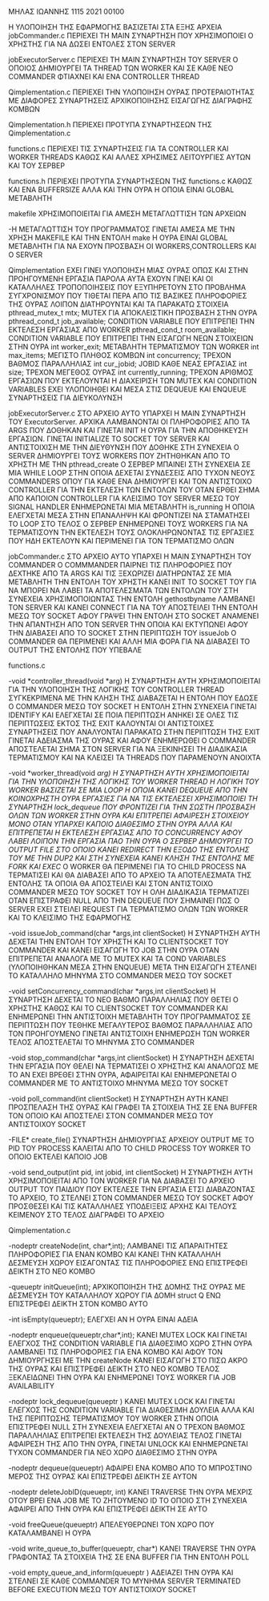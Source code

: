 ΜΗΛΑΣ ΙΩΑΝΝΗΣ
1115 2021 00100

Η ΥΛΟΠΟΙΗΣΗ ΤΗΣ ΕΦΑΡΜΟΓΗΣ ΒΑΣΙΖΕΤΑΙ ΣΤΑ ΕΞΗΣ ΑΡΧΕΙΑ
jobCommander.c          ΠΕΡΙΕΧΕΙ ΤΗ MAIN ΣΥΝΑΡΤΗΣΗ ΠΟΥ ΧΡΗΣΙΜΟΠΟΙΕΙ Ο ΧΡΗΣΤΗΣ ΓΙΑ ΝΑ ΔΩΣΕΙ ΕΝΤΟΛΕΣ ΣΤΟΝ SERVER

jobExecutorServer.c     ΠΕΡΙΕΧΕΙ ΤΗ MAIN ΣΥΝΑΡΤΗΣΗ ΤΟΥ SERVER Ο ΟΠΟΙΟΣ ΔΗΜΙΟΥΡΓΕΙ ΤΑ THREAD ΤΩΝ WORKER ΚΑΙ ΣΕ ΚΑΘΕ ΝΕΟ COMMANDER ΦΤΙΑΧΝΕΙ ΚΑΙ ΕΝΑ CONTROLLER THREAD

Qimplementation.c       ΠΕΡΙΕΧΕΙ ΤΗΝ ΥΛΟΠΟΙΗΣΗ ΟΥΡΑΣ ΠΡΟΤΕΡΑΙΟΤΗΤΑΣ ΜΕ ΔΙΑΦΟΡΕΣ ΣΥΝΑΡΤΗΣΕΙΣ ΑΡΧΙΚΟΠΟΙΗΣΗΣ ΕΙΣΑΓΩΓΗΣ ΔΙΑΓΡΑΦΗΣ ΚΟΜΒΩΝ

Qimplementation.h       ΠΕΡΙΕΧΕΙ ΠΡΟΤΥΠΑ ΣΥΝΑΡΤΗΣΕΩΝ ΤΗΣ Qimplementation.c

functions.c             ΠΕΡΙΕΧΕΙ ΤΙΣ ΣΥΝΑΡΤΗΣΕΙΣ ΓΙΑ ΤΑ CONTROLLER KAI WORKER THREADS ΚΑΘΩΣ ΚΑΙ ΑΛΛΕΣ ΧΡΗΣΙΜΕΣ ΛΕΙΤΟΥΡΓΙΕΣ ΑΥΤΩΝ ΚΑΙ ΤΟΥ ΣΕΡΒΕΡ

functions.h             ΠΕΡΙΕΧΕΙ ΠΡΟΤΥΠΑ ΣΥΝΑΡΤΗΣΕΩΝ ΤΗΣ functions.c ΚΑΘΩΣ ΚΑΙ ΕΝΑ BUFFERSIZE ΑΛΛΑ ΚΑΙ ΤΗΝ ΟΥΡΑ Η ΟΠΟΙΑ ΕΙΝΑΙ GLOBAL ΜΕΤΑΒΛΗΤΗ

makefile                ΧΡΗΣΙΜΟΠΟΙΕΙΤΑΙ ΓΙΑ ΑΜΕΣΗ ΜΕΤΑΓΛΩΤΤΙΣΗ ΤΩΝ ΑΡΧΕΙΩΝ

-Η ΜΕΤΑΓΛΩΤΤΙΣΗ ΤΟΥ ΠΡΟΓΡΑΜΜΑΤΟΣ ΓΙΝΕΤΑΙ ΑΜΕΣΑ ΜΕ ΤΗΝ ΧΡΗΣΗ MAKEFILE ΚΑΙ ΤΗΝ ΕΝΤΟΛΗ make
Η ΟΥΡΑ ΕΙΝΑΙ GLOBAL ΜΕΤΑΒΛΗΤΗ ΓΙΑ ΝΑ ΕΧΟΥΝ ΠΡΟΣΒΑΣΗ ΟΙ WORKERS,CONTROLLERS ΚΑΙ Ο SERVER




Qimplementation
ΕΧΕΙ ΓΙΝΕΙ ΥΛΟΠΟΙΗΣΗ ΜΙΑΣ ΟΥΡΑΣ ΟΠΩΣ ΚΑΙ ΣΤΗΝ ΠΡΟΗΓΟΥΜΕΝΗ ΕΡΓΑΣΙΑ ΠΑΡΟΛΑ ΑΥΤΑ ΕΧΟΥΝ ΓΙΝΕΙ ΚΑΙ ΟΙ ΚΑΤΑΛΛΗΛΕΣ ΤΡΟΠΟΠΟΙΗΣΕΙΣ ΠΟΥ ΕΞΥΠΗΡΕΤΟΥΝ ΣΤΟ ΠΡΟΒΛΗΜΑ ΣΥΓΧΡΟΝΙΣΜΟΥ ΠΟΥ ΤΙΘΕΤΑΙ
ΠΕΡΑ ΑΠΟ ΤΙΣ ΒΑΣΙΚΕΣ ΠΛΗΡΟΦΟΡΙΕΣ ΤΗΣ ΟΥΡΑΣ ΛΟΙΠΟΝ ΔΙΑΤΗΡΟΥΝΤΑΙ ΚΑΙ ΤΑ ΠΑΡΑΚΑΤΩ ΣΤΟΙΧΕΙΑ
pthread_mutex_t mtx;                MUTEX ΓΙΑ ΑΠΟΚΛΕΙΣΤΙΚΗ ΠΡΟΣΒΑΣΗ ΣΤΗΝ ΟΥΡΑ
pthread_cond_t job_available;       CONDITION VARIABLE ΠΟΥ ΕΠΙΤΡΕΠΕΙ ΤΗΝ ΕΚΤΕΛΕΣΗ ΕΡΓΑΣΙΑΣ ΑΠΟ WORKER
pthread_cond_t room_available;      CONDITION VARIABLE ΠΟΥ ΕΠΙΤΡΕΠΕΙ ΤΗΝ ΕΙΣΑΓΩΓΗ ΝΕΩΝ ΣΤΟΙΧΕΙΩΝ ΣΤΗΝ ΟΥΡΑ
int worker_exit;                    ΜΕΤΑΒΛΗΤΗ ΤΕΡΜΑΤΙΣΜΟΥ ΤΩΝ WORKER
int max_items;                      ΜΕΓΙΣΤΟ ΠΛΗΘΟΣ ΚΟΜΒΩΝ
int concurrency;                    ΤΡΕΧΟΝ ΒΑΘΜΟΣ ΠΑΡΑΛΛΗΛΙΑΣ
int cur_jobid;                      JOBID ΚΑΘΕ ΝΕΑΣ ΕΡΓΑΣΙΑΣ
int size;                           ΤΡΕΧΟΝ ΜΕΓΕΘΟΣ ΟΥΡΑΣ
int currently_running;              ΤΡΕΧΟΝ ΑΡΙΘΜΟΣ ΕΡΓΑΣΙΩΝ ΠΟΥ ΕΚΤΕΛΟΥΝΤΑΙ
Η ΔΙΑΧΕΙΡΙΣΗ ΤΩΝ MUTEX ΚΑΙ CONDITION VARIABLES ΕΧΕΙ ΥΛΟΠΟΙΗΘΕΙ ΚΑΙ ΜΕΣΑ ΣΤΙΣ DEQUEUE ΚΑΙ ENQUEUE ΣΥΝΑΡΤΗΣΕΙΣ ΓΙΑ ΔΙΕΥΚΟΛΥΝΣΗ




jobExecutorServer.c
ΣΤΟ ΑΡΧΕΙΟ ΑΥΤΟ ΥΠΑΡΧΕΙ Η MAIN ΣΥΝΑΡΤΗΣΗ ΤΟΥ ExecutorServer. ΑΡΧΙΚΑ ΛΑΜΒΑΝΟΝΤΑΙ ΟΙ ΠΛΗΡΟΦΟΡΙΕΣ ΑΠΟ ΤΑ ARGS ΠΟΥ ΔΟΘΗΚΑΝ ΚΑΙ ΓΙΝΕΤΑΙ INIT Η ΟΥΡΑ ΓΙΑ ΤΗΝ ΑΠΟΘΗΚΕΥΣΗ ΕΡΓΑΣΙΩΝ.
ΓΙΝΕΤΑΙ INITIALIZE ΤΟ SOCKET ΤΟΥ SERVER ΚΑΙ ΑΝΤΙΣΤΟΙΧΙΣΗ ΜΕ ΤΗΝ ΔΙΕΥΘΥΝΣΗ ΠΟΥ ΔΟΘΗΚΕ
ΣΤΗ ΣΥΝΕΧΕΙΑ Ο SERVER ΔΗΜΙΟΥΡΓΕΙ ΤΟΥΣ WORKERS ΠΟΥ ΖΗΤΗΘΗΚΑΝ ΑΠΟ ΤΟ ΧΡΗΣΤΗ ΜΕ ΤΗΝ pthread_create
Ο ΣΕΡΒΕΡ ΜΠΑΙΝΕΙ ΣΤΗ ΣΥΝΕΧΕΙΑ ΣΕ ΜΙΑ WHILE LOOP ΣΤΗΝ ΟΠΟΙΑ ΔΕΧΕΤΑΙ ΣΥΝΔΕΣΕΙΣ ΑΠΟ ΤΥΧΟΝ ΝΕΟΥΣ COMMANDERS ΟΠΟΥ ΓΙΑ ΚΑΘΕ ΕΝΑ ΔΗΜΙΟΥΡΓΕΙ ΚΑΙ ΤΟΝ ΑΝΤΙΣΤΟΙΧΟ CONTROLLER ΓΙΑ ΤΗΝ ΕΚΤΕΛΕΣΗ ΤΩΝ ΕΝΤΟΛΩΝ ΤΟΥ
ΟΤΑΝ ΕΡΘΕΙ ΣΗΜΑ ΑΠΟ ΚΑΠΟΙΟΝ CONTROLLER ΓΙΑ ΚΛΕΙΣΙΜΟ ΤΟΥ SERVER ΜΕΣΩ ΤΟΥ SIGNAL HANDLER ΕΝΗΜΕΡΩΝΕΤΑΙ ΜΙΑ ΜΕΤΑΒΛΗΤΗ is_running Η ΟΠΟΙΑ ΕΛΕΓΧΕΤΑΙ ΜΕΣΑ ΣΤΗΝ ΕΠΑΝΑΛΗΨΗ ΚΑΙ ΦΡΟΝΤΙΖΕΙ ΝΑ ΣΤΑΜΑΤΗΣΕΙ ΤΟ LOOP
ΣΤΟ ΤΕΛΟΣ Ο ΣΕΡΒΕΡ ΕΝΗΜΕΡΩΝΕΙ ΤΟΥΣ WORKERS ΓΙΑ ΝΑ ΤΕΡΜΑΤΙΣΟΥΝ ΤΗΝ ΕΚΤΕΛΕΣΗ ΤΟΥΣ ΟΛΟΚΛΗΡΩΝΟΝΤΑΣ ΤΙΣ ΕΡΓΑΣΙΕΣ ΠΟΥ ΗΔΗ ΕΚΤΕΛΟΥΝ ΚΑΙ ΠΕΡΙΜΕΝΕΙ ΓΙΑ ΤΟΝ ΤΕΡΜΑΤΙΣΜΟ ΟΛΩΝ




jobCommander.c
ΣΤΟ ΑΡΧΕΙΟ ΑΥΤΟ ΥΠΑΡΧΕΙ Η MAIN ΣΥΝΑΡΤΗΣΗ ΤΟΥ COMMANDER 
Ο COMMMANDER ΠΑΙΡΝΕΙ ΤΙΣ ΠΛΗΡΟΦΟΡΙΕΣ ΠΟΥ ΔΕΧΤΗΚΕ ΑΠΟ ΤΑ ARGS ΚΑΙ ΤΙΣ ΞΕΧΩΡΙΖΕΙ ΔΙΑΤΗΡΩΝΤΑΣ ΣΕ ΜΙΑ ΜΕΤΑΒΛΗΤΗ ΤΗΝ ΕΝΤΟΛΗ ΤΟΥ ΧΡΗΣΤΗ
ΚΑΝΕΙ INIT ΤΟ SOCKET ΤΟΥ ΓΙΑ ΝΑ ΜΠΟΡΕΙ ΝΑ ΛΑΒΕΙ ΤΑ ΑΠΟΤΕΛΕΣΜΑΤΑ ΤΩΝ ΕΝΤΟΛΩΝ ΤΟΥ 
ΣΤΗ ΣΥΝΕΧΕΙΑ ΧΡΗΣΙΜΟΠΟΙΩΝΤΑΣ ΤΗΝ ΕΝΤΟΛΗ gethostbyname ΛΑΜΒΑΝΕΙ ΤΟΝ SERVER ΚΑΙ ΚΑΝΕΙ CONNECT ΓΙΑ ΝΑ ΤΟΥ ΑΠΟΣΤΕΙΛΕΙ ΤΗΝ ΕΝΤΟΛΗ ΜΕΣΩ ΤΟΥ SOCKET
ΑΦΟΥ ΓΡΑΨΕΙ ΤΗΝ ΕΝΤΟΛΗ ΣΤΟ SOCKET ΑΝΑΜΕΝΕΙ ΤΗΝ ΑΠΑΝΤΗΣΗ ΑΠΟ ΤΟΝ SERVER ΤΗΝ ΟΠΟΙΑ ΚΑΙ ΕΚΤΥΠΩΝΕΙ ΑΦΟΥ ΤΗΝ ΔΙΑΒΑΣΕΙ ΑΠΟ ΤΟ SOCKET
ΣΤΗΝ ΠΕΡΙΠΤΩΣΗ ΤΟΥ issueJob Ο COMMANDER ΘΑ ΠΕΡΙΜΕΝΕΙ ΚΑΙ ΑΛΛΗ ΜΙΑ ΦΟΡΑ ΓΙΑ ΝΑ ΔΙΑΒΑΣΕΙ ΤΟ OUTPUT ΤΗΣ ΕΝΤΟΛΗΣ ΠΟΥ ΥΠΕΒΑΛΕ




functions.c

-void *controller_thread(void *arg)
Η ΣΥΝΑΡΤΗΣΗ ΑΥΤΗ ΧΡΗΣΙΜΟΠΟΙΕΙΤΑΙ ΓΙΑ ΤΗΝ ΥΛΟΠΟΙΗΣΗ ΤΗΣ ΛΟΓΙΚΗΣ ΤΟΥ CONTROLLER THREAD
ΣΥΓΚΕΚΡΙΜΕΝΑ ΜΕ ΤΗΝ ΚΛΗΣΗ ΤΗΣ ΔΙΑΒΑΖΕΤΑΙ Η ΕΝΤΟΛΗ ΠΟΥ ΕΔΩΣΕ Ο COMMANDER ΜΕΣΩ ΤΟΥ SOCKET
Η ΕΝΤΟΛΗ ΣΤΗΝ ΣΥΝΕΧΕΙΑ ΓΙΝΕΤΑΙ IDENTIFY ΚΑΙ ΕΛΕΓΧΕΤΑΙ ΣΕ ΠΟΙΑ ΠΕΡΙΠΤΩΣΗ ΑΝΗΚΕΙ
ΣΕ ΟΛΕΣ ΤΙΣ ΠΕΡΙΠΤΩΣΕΙΣ ΕΚΤΟΣ ΤΗΣ EXIT ΚΑΛΟΥΝΤΑΙ ΟΙ ΑΝΤΙΣΤΟΙΧΕΣ ΣΥΝΑΡΤΗΣΕΙΣ ΠΟΥ ΑΝΑΛΥΟΝΤΑΙ ΠΑΡΑΚΑΤΩ
ΣΤΗΝ ΠΕΡΙΠΤΩΣΗ ΤΗΣ ΕΧΙΤ ΓΙΝΕΤΑΙ ΑΔΕΙΑΣΜΑ ΤΗΣ ΟΥΡΑΣ ΚΑΙ ΑΦΟΥ ΕΝΗΜΕΡΩΘΕΙ Ο COMMANDER ΑΠΟΣΤΕΛΕΤΑΙ ΣΗΜΑ ΣΤΟΝ SERVER ΓΙΑ ΝΑ ΞΕΚΙΝΗΣΕΙ ΤΗ ΔΙΑΔΙΚΑΣΙΑ ΤΕΡΜΑΤΙΣΜΟΥ ΚΑΙ ΝΑ ΚΛΕΙΣΕΙ ΤΑ THREADS ΠΟΥ ΠΑΡΑΜΕΝΟΥΝ ΑΝΟΙΧΤΑ


-void *worker_thread(void *arg)
Η ΣΥΝΑΡΤΗΣΗ ΑΥΤΗ ΧΡΗΣΙΜΟΠΟΙΕΙΤΑΙ ΓΙΑ ΤΗΝ ΥΛΟΠΟΙΗΣΗ ΤΗΣ ΛΟΓΙΚΗΣ ΤΟΥ WORKER THREAD
Η ΛΟΓΙΚΗ ΤΟΥ WORKER ΒΑΣΙΖΕΤΑΙ ΣΕ ΜΙΑ LOOP Η ΟΠΟΙΑ ΚΑΝΕΙ DEQUEUE ΑΠΟ ΤΗΝ ΚΟΙΝΟΧΡΗΣΤΗ ΟΥΡΑ ΕΡΓΑΣΙΕΣ ΓΙΑ ΝΑ ΤΙΣ ΕΚΤΕΛΕΣΕΙ
ΧΡΗΣΙΜΟΠΟΙΕΙ ΤΗ ΣΥΝΑΡΤΗΣΗ lock_dequeue ΠΟΥ ΦΡΟΝΤΙΖΕΙ ΓΙΑ ΤΗΝ ΣΩΣΤΗ ΠΡΟΣΒΑΣΗ ΟΛΩΝ ΤΩΝ WORKER ΣΤΗΝ ΟΥΡΑ ΚΑΙ ΕΠΙΤΡΕΠΕΙ ΑΦΑΙΡΕΣΗ ΣΤΟΙΧΕΙΟΥ ΜΟΝΟ ΟΤΑΝ ΥΠΑΡΧΕΙ ΚΑΠΟΙΟ ΔΙΑΘΕΣΙΜΟ ΣΤΗΝ ΟΥΡΑ ΑΛΛΑ ΚΑΙ ΕΠΙΤΡΕΠΕΤΑΙ Η ΕΚΤΕΛΕΣΗ ΕΡΓΑΣΙΑΣ ΑΠΟ ΤΟ CONCURRENCY
ΑΦΟΥ ΛΑΒΕΙ ΛΟΙΠΟΝ ΤΗΝ ΕΡΓΑΣΙΑ ΠΑΟ ΤΗΝ ΟΥΡΑ Ο ΣΕΡΒΕΡ ΔΗΜΙΟΥΡΓΕΙ ΤΟ OUTPUT FILE ΣΤΟ ΟΠΟΙΟ ΚΑΝΕΙ REDIRECT ΤΗΝ ΕΞΟΔΟ ΤΗΣ ΕΝΤΟΛΗΣ ΤΟΥ ΜΕ ΤΗΝ DUP2 ΚΑΙ ΣΤΗ ΣΥΝΕΧΕΙΑ ΚΑΝΕΙ ΚΛΗΣΗ ΤΗΣ ΕΝΤΟΛΗΣ ΜΕ FORK ΚΑΙ EXEC*
Ο WORKER ΘΑ ΠΕΡΙΜΕΝΕΙ ΓΙΑ ΤΟ CHILD PROCESS ΝΑ ΤΕΡΜΑΤΙΣΕΙ ΚΑΙ ΘΑ ΔΙΑΒΑΣΕΙ ΑΠΟ ΤΟ ΑΡΧΕΙΟ ΤΑ ΑΠΟΤΕΛΕΣΜΑΤΑ ΤΗΣ ΕΝΤΟΛΗΣ ΤΑ ΟΠΟΙΑ ΘΑ ΑΠΟΣΤΕΙΛΕΙ ΚΑΙ ΣΤΟΝ ΑΝΤΙΣΤΟΙΧΟ COMMANDER ΜΕΣΩ ΤΟΥ SOCKET ΤΟΥ
Η ΟΛΗ ΔΙΑΔΙΚΑΣΙΑ ΤΕΡΜΑΤΙΖΕΙ ΟΤΑΝ ΕΠΙΣΤΡΑΦΕΙ NULL ΑΠΟ ΤΗΝ DEQUEUE ΠΟΥ ΣΗΜΑΙΝΕΙ ΠΩΣ Ο SERVER ΕΧΕΙ ΣΤΕΙΛΕΙ REQUEST ΓΙΑ ΤΕΡΜΑΤΙΣΜΟ ΟΛΩΝ ΤΩΝ WORKER ΚΑΙ ΤΟ ΚΛΕΙΣΙΜΟ ΤΗΣ ΕΦΑΡΜΟΓΗΣ


-void issueJob_command(char *args,int clientSocket)
Η ΣΥΝΑΡΤΗΣΗ ΑΥΤΗ ΔΕΧΕΤΑΙ ΤΗΝ ΕΝΤΟΛΗ ΤΟΥ ΧΡΗΣΤΗ ΚΑΙ ΤΟ CLIENTSOCKET ΤΟΥ COMMANDER ΚΑΙ ΚΑΝΕΙ ΕΙΣΑΓΩΓΗ ΤΟ JOB ΣΤΗΝ ΟΥΡΑ ΟΤΑΝ ΕΠΙΤΡΕΠΕΤΑΙ ΑΝΑΛΟΓΑ ΜΕ ΤΟ MUTEX ΚΑΙ ΤΑ COND VARIABLES (ΥΛΟΠΟΙΗΘΗΚΑΝ ΜΕΣΑ ΣΤΗΝ ENQUEUE)
ΜΕΤΑ ΤΗΝ ΕΙΣΑΓΩΓΗ ΣΤΕΛΝΕΙ ΤΟ ΚΑΤΑΛΛΗΛΟ ΜΗΝΥΜΑ ΣΤΟ COMMANDER ΜΕΣΩ ΤΟΥ SOCKET


-void setConcurrency_command(char *args,int clientSocket)
Η ΣΥΝΑΡΤΗΣΗ ΔΕΧΕΤΑΙ ΤΟ ΝΕΟ ΒΑΘΜΟ ΠΑΡΑΛΛΗΛΙΑΣ ΠΟΥ ΘΕΤΕΙ Ο ΧΡΗΣΤΗΣ ΚΑΘΩΣ ΚΑΙ ΤΟ CLIENTSOCKET ΤΟΥ COMMANDER ΚΑΙ ΕΝΗΜΕΡΩΝΕΙ ΤΗΝ ΑΝΤΙΣΤΟΙΧΗ ΜΕΤΑΒΛΗΤΗ ΤΟΥ ΠΡΟΓΡΑΜΜΑΤΟΣ
ΣΕ ΠΕΡΙΠΤΩΣΗ ΠΟΥ ΤΕΘΗΚΕ ΜΕΓΑΛΥΤΕΡΟΣ ΒΑΘΜΟΣ ΠΑΡΑΛΛΗΛΙΑΣ ΑΠΟ ΤΟΝ ΠΡΟΗΓΟΥΜΕΝΟ ΓΙΝΕΤΑΙ ΑΝΤΙΣΤΟΙΧΗ ΕΝΗΜΕΡΩΣΗ ΤΩΝ WORKER
ΤΕΛΟΣ ΑΠΟΣΤΕΛΕΤΑΙ ΤΟ ΜΗΝΥΜΑ ΣΤΟ COMMANDER


-void stop_command(char *args,int clientSocket)
Η ΣΥΝΑΡΤΗΣΗ ΔΕΧΕΤΑΙ ΤΗΝ ΕΡΓΑΣΙΑ ΠΟΥ ΘΕΛΕΙ ΝΑ ΤΕΡΜΑΤΙΣΕΙ Ο ΧΡΗΣΤΗΣ ΚΑΙ ΑΝΑΛΟΓΩΣ ΜΕ ΤΟ ΑΝ ΕΧΕΙ ΒΡΕΘΕΙ ΣΤΗΝ ΟΥΡΑ, ΑΦΑΙΡΕΙΤΑΙ ΚΑΙ ΕΝΗΜΕΡΩΝΕΤΑΙ Ο COMMANDER ΜΕ ΤΟ ΑΝΤΙΣΤΟΙΧΟ ΜΗΝΥΜΑ ΜΕΣΩ ΤΟΥ SOCKET


-void poll_command(int clientSocket)
Η ΣΥΝΑΡΤΗΣΗ ΑΥΤΗ ΚΑΝΕΙ ΠΡΟΣΠΕΛΑΣΗ ΤΗΣ ΟΥΡΑΣ ΚΑΙ ΓΡΑΦΕΙ ΤΑ ΣΤΟΙΧΕΙΑ ΤΗΣ ΣΕ ΕΝΑ BUFFER ΤΟΝ ΟΠΟΙΟ ΚΑΙ ΑΠΟΣΤΕΛΕΙ ΣΤΟΝ COMMANDER ΜΕΣΩ ΤΟΥ ΑΝΤΙΣΤΟΙΧΟΥ SOCKET


-FILE* create_file()
ΣΥΝΑΡΤΗΣΗ ΔΗΜΙΟΥΡΓΙΑΣ ΑΡΧΕΙΟΥ OUTPUT ΜΕ ΤΟ PID ΤΟΥ PROCESS
ΚΑΛΕΙΤΑΙ ΑΠΟ ΤΟ CHILD PROCESS TOY WORKER ΤΟ ΟΠΟΙΟ ΕΚΤΕΛΕΙ ΚΑΠΟΙΟ JOB


-void send_output(int pid, int jobid, int clientSocket)
Η ΣΥΝΑΡΤΗΣΗ ΑΥΤΗ ΧΡΗΣΙΜΟΠΟΙΕΙΤΑΙ ΑΠΟ ΤΟΝ WORKER ΓΙΑ ΝΑ ΔΙΑΒΑΣΕΙ ΤΟ ΑΡΧΕΙΟ OUTPUT ΤΟΥ ΠΑΙΔΙΟΥ ΠΟΥ ΕΚΤΕΛΕΣΕ ΤΗΝ ΕΡΓΑΣΙΑ 
ΕΤΣΙ ΔΙΑΒΑΖΟΝΤΑΣ ΤΟ ΑΡΧΕΙΟ, ΤΟ ΣΤΕΛΝΕΙ ΣΤΟΝ COMMANDER ΜΕΣΩ ΤΟΥ SOCKET ΑΦΟΥ ΠΡΟΣΘΕΣΕΙ ΚΑΙ ΤΙΣ ΚΑΤΑΛΛΗΛΕΣ ΥΠΟΔΕΙΞΕΙΣ ΑΡΧΗΣ ΚΑΙ ΤΕΛΟΥΣ ΚΕΙΜΕΝΟΥ
ΣΤΟ ΤΕΛΟΣ ΔΙΑΓΡΑΦΕΙ ΤΟ ΑΡΧΕΙΟ




Qimplementation.c

-nodeptr createNode(int, char*,int);
ΛΑΜΒΑΝΕΙ ΤΙΣ ΑΠΑΡΑΙΤΗΤΕΣ ΠΛΗΡΟΦΟΡΙΕΣ ΓΙΑ ΕΝΑΝ ΚΟΜΒΟ ΚΑΙ ΚΑΝΕΙ ΤΗΝ ΚΑΤΑΛΛΗΛΗ ΔΕΣΜΕΥΣΗ ΧΩΡΟΥ ΕΙΣΑΓΟΝΤΑΣ ΤΙΣ ΠΛΗΡΟΦΟΡΙΕΣ ΕΝΩ ΕΠΙΣΤΡΕΦΕΙ ΔΕΙΚΤΗ ΣΤΟ ΝΕΟ ΚΟΜΒΟ


-queueptr initQueue(int);
ΑΡΧΙΚΟΠΟΙΗΣΗ ΤΗΣ ΔΟΜΗΣ ΤΗΣ ΟΥΡΑΣ ΜΕ ΔΕΣΜΕΥΣΗ ΤΟΥ ΚΑΤΑΛΛΗΛΟΥ ΧΩΡΟΥ ΓΙΑ ΔΟΜΗ struct Q ΕΝΩ ΕΠΙΣΤΡΕΦΕΙ ΔΕΙΚΤΗ ΣΤΟΝ ΚΟΜΒΟ ΑΥΤΟ


-int isEmpty(queueptr);
ΕΛΕΓΧΕΙ ΑΝ Η ΟΥΡΑ ΕΙΝΑΙ ΑΔΕΙΑ


-nodeptr enqueue(queueptr,char*,int);
ΚΑΝΕΙ MUTEX LOCK ΚΑΙ ΓΙΝΕΤΑΙ ΕΛΕΓΧΟΣ ΤΗΣ CONDITION VARIABLE ΓΙΑ ΔΙΑΘΕΣΙΜΟ ΧΩΡΟ ΣΤΗΝ ΟΥΡΑ
ΛΑΜΒΑΝΕΙ ΤΙΣ ΠΛΗΡΟΦΟΡΙΕΣ ΓΙΑ ΕΝΑ ΚΟΜΒΟ ΚΑΙ ΑΦΟΥ ΤΟΝ ΔΗΜΙΟΥΡΓΗΣΕΙ ΜΕ ΤΗΝ createNode ΚΑΝΕΙ ΕΙΣΑΓΩΓΗ ΣΤΟ ΠΙΣΩ ΑΚΡΟ ΤΗΣ ΟΥΡΑΣ ΚΑΙ ΕΠΙΣΤΡΕΦΕΙ ΔΕΙΚΤΗ ΣΤΟ ΝΕΟ ΚΟΜΒΟ
ΤΕΛΟΣ ΞΕΚΛΕΙΔΩΝΕΙ ΤΗΝ ΟΥΡΑ ΚΑΙ ΕΝΗΜΕΡΩΝΕΙ ΤΟΥΣ WORKER ΓΙΑ JOB AVAILABILITY


-nodeptr lock_dequeue(queueptr )
ΚΑΝΕΙ MUTEX LOCK ΚΑΙ ΓΙΝΕΤΑΙ ΕΛΕΓΧΟΣ ΤΗΣ CONDITION VARIABLE ΓΙΑ ΔΙΑΘΕΣΙΜΗ ΔΟΥΛΕΙΑ ΑΛΛΑ ΚΑΙ ΤΗΣ ΠΕΡΙΠΤΩΣΗΣ ΤΕΡΜΑΤΙΣΜΟΥ ΤΟΥ WORKER ΣΤΗΝ ΟΠΟΙΑ ΕΠΙΣΤΡΕΦΕΙ NULL
ΣΤΗ ΣΥΝΕΧΕΙΑ ΕΛΕΓΧΕΤΑΙ ΑΝ Ο ΤΡΕΧΟΝ ΒΑΘΜΟΣ ΠΑΡΑΛΛΗΛΙΑΣ ΕΠΙΤΡΕΠΕΙ ΕΚΤΕΛΕΣΗ ΤΗΣ ΔΟΥΛΕΙΑΣ
ΤΕΛΟΣ ΓΙΝΕΤΑΙ ΑΦΑΙΡΕΣΗ ΤΗΣ ΑΠΟ ΤΗΝ ΟΥΡΑ, ΓΙΝΕΤΑΙ UNLOCK ΚΑΙ ΕΝΗΜΕΡΩΝΕΤΑΙ ΤΥΧΟΝ COMMANDER ΓΙΑ ΝΕΟ ΧΩΡΟ ΔΙΑΘΕΣΙΜΟ ΣΤΗΝ ΟΥΡΑ


-nodeptr dequeue(queueptr)
ΑΦΑΙΡΕΙ ΕΝΑ ΚΟΜΒΟ ΑΠΟ ΤΟ ΜΠΡΟΣΤΙΝΟ ΜΕΡΟΣ ΤΗΣ ΟΥΡΑΣ ΚΑΙ ΕΠΙΣΤΡΕΦΕΙ ΔΕΙΚΤΗ ΣΕ ΑΥΤΟΝ


-nodeptr deleteJobID(queueptr, int)
ΚΑΝΕΙ TRAVERSE ΤΗΝ ΟΥΡΑ ΜΕΧΡΙΣ ΟΤΟΥ ΒΡΕΙ ΕΝΑ JOB ΜΕ ΤΟ ZHTOYMENO ID ΤΟ ΟΠΟΙΟ ΣΤΗ ΣΥΝΕΧΕΙΑ ΑΦΑΙΡΕΙ ΑΠΟ ΤΗΝ ΟΥΡΑ ΚΑΙ ΕΠΙΣΤΡΕΦΕΙ ΔΕΙΚΤΗ ΣΕ ΑΥΤΟ


-void freeQueue(queueptr)
ΑΠΕΛΕΥΘΕΡΩΝΕΙ ΤΟΝ ΧΩΡΟ ΠΟΥ ΚΑΤΑΛΑΜΒΑΝΕΙ Η ΟΥΡΑ


-void write_queue_to_buffer(queueptr, char*) 
KANEI TRAVERSE ΤΗΝ ΟΥΡΑ ΓΡΑΦΟΝΤΑΣ ΤΑ ΣΤΟΙΧΕΙΑ ΤΗΣ ΣΕ ΕΝΑ BUFFER ΓΙΑ ΤΗΝ ΕΝΤΟΛΗ POLL


-void empty_queue_and_inform(queueptr )
ΑΔΕΙΑΖΕΙ ΤΗΝ ΟΥΡΑ ΚΑΙ ΣΤΕΛΝΕΙ ΣΕ ΚΑΘΕ COMMANDER ΤΟ ΜΥΝΗΜΑ SERVER TERMINATED BEFORE EXECUTION ΜΕΣΩ ΤΟΥ ΑΝΤΙΣΤΟΙΧΟΥ SOCKET

